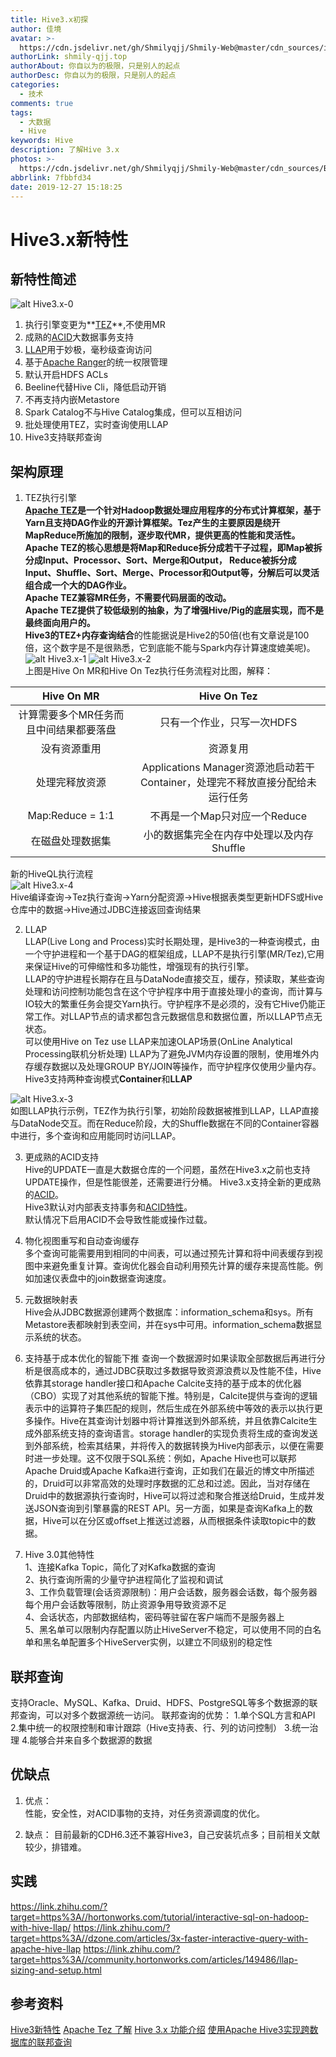 ```yaml
---
title: Hive3.x初探
author: 佳境
avatar: >-
  https://cdn.jsdelivr.net/gh/Shmilyqjj/Shmily-Web@master/cdn_sources/img/custom/avatar.jpg
authorLink: shmily-qjj.top
authorAbout: 你自以为的极限，只是别人的起点
authorDesc: 你自以为的极限，只是别人的起点
categories:
  - 技术
comments: true
tags:
  - 大数据
  - Hive
keywords: Hive
description: 了解Hive 3.x
photos: >-
  https://cdn.jsdelivr.net/gh/Shmilyqjj/Shmily-Web@master/cdn_sources/Blog_Images/Hive/Hive3.x-cover.jpg
abbrlink: 7fbbfd34
date: 2019-12-27 15:18:25
---
```

# Hive3.x新特性  
## 新特性简述  
![alt Hive3.x-0](https://cdn.jsdelivr.net/gh/Shmilyqjj/Shmily-Web@master/cdn_sources/Blog_Images/Hive/Hive3.x-0.JPG)  
1. 执行引擎变更为**[TEZ](https://tez.apache.org/)**,不使用MR  
2. 成熟的[ACID](https://shmily-qjj.top/1f7eb1b3/)大数据事务支持  
3. [LLAP](https://cwiki.apache.org/confluence/display/Hive/LLAP)用于妙极，毫秒级查询访问  
4. 基于[Apache Ranger](http://ranger.apache.org/)的统一权限管理  
5. 默认开启HDFS ACLs
6. Beeline代替Hive Cli，降低启动开销  
7. 不再支持内嵌Metastore  
8. Spark Catalog不与Hive Catalog集成，但可以互相访问  
9. 批处理使用TEZ，实时查询使用LLAP  
10. Hive3支持联邦查询

## 架构原理
1. TEZ执行引擎  
**[Apache TEZ](https://tez.apache.org/)**是一个针对Hadoop数据处理应用程序的分布式计算框架，基于Yarn且支持DAG作业的开源计算框架。Tez产生的主要原因是绕开MapReduce所施加的限制，逐步取代MR，提供更高的性能和灵活性。  
Apache TEZ的核心思想是将Map和Reduce拆分成若干子过程，即Map被拆分成Input、Processor、Sort、Merge和Output， Reduce被拆分成Input、Shuffle、Sort、Merge、Processor和Output等，分解后可以灵活组合成一个大的DAG作业。  
Apache TEZ兼容MR任务，不需要代码层面的改动。  
Apache TEZ提供了较低级别的抽象，为了增强Hive/Pig的底层实现，而不是最终面向用户的。  
Hive3的**TEZ+内存查询结合**的性能据说是Hive2的50倍(也有文章说是100倍，这个数字是不是很熟悉，它到底能不能与Spark内存计算速度媲美呢)。  
![alt Hive3.x-1](https://cdn.jsdelivr.net/gh/Shmilyqjj/Shmily-Web@master/cdn_sources/Blog_Images/Hive/Hive3.x-1.png)  ![alt Hive3.x-2](https://cdn.jsdelivr.net/gh/Shmilyqjj/Shmily-Web@master/cdn_sources/Blog_Images/Hive/Hive3.x-2.png)   
上图是Hive On MR和Hive On Tez执行任务流程对比图，解释：

| Hive On MR| Hive On Tez |
| :----: | :----: |
| 计算需要多个MR任务而且中间结果都要落盘 | 只有一个作业，只写一次HDFS |  
| 没有资源重用 | 资源复用 |  
| 处理完释放资源 | Applications Manager资源池启动若干Container，处理完不释放直接分配给未运行任务 |  
| Map:Reduce = 1:1 | 不再是一个Map只对应一个Reduce |  
| 在磁盘处理数据集 | 小的数据集完全在内存中处理以及内存Shuffle |  

新的HiveQL执行流程  
![alt Hive3.x-4](https://cdn.jsdelivr.net/gh/Shmilyqjj/Shmily-Web@master/cdn_sources/Blog_Images/Hive/Hive3.x-4.png)  
Hive编译查询->Tez执行查询->Yarn分配资源->Hive根据表类型更新HDFS或Hive仓库中的数据->Hive通过JDBC连接返回查询结果

2. LLAP  
LLAP(Live Long and Process)实时长期处理，是Hive3的一种查询模式，由一个守护进程和一个基于DAG的框架组成，LLAP不是执行引擎(MR/Tez),它用来保证Hive的可伸缩性和多功能性，增强现有的执行引擎。  
LLAP的守护进程长期存在且与DataNode直接交互，缓存，预读取，某些查询处理和访问控制功能包含在这个守护程序中用于直接处理小的查询，而计算与IO较大的繁重任务会提交Yarn执行。守护程序不是必须的，没有它Hive仍能正常工作。对LLAP节点的请求都包含元数据信息和数据位置，所以LLAP节点无状态。    
可以使用Hive on Tez use LLAP来加速OLAP场景(OnLine Analytical Processing联机分析处理)
LLAP为了避免JVM内存设置的限制，使用堆外内存缓存数据以及处理GROUP BY/JOIN等操作，而守护程序仅使用少量内存。  
Hive3支持两种查询模式**Container**和**LLAP**

![alt Hive3.x-3](https://cdn.jsdelivr.net/gh/Shmilyqjj/Shmily-Web@master/cdn_sources/Blog_Images/Hive/Hive3.x-3.png)  
如图LLAP执行示例，TEZ作为执行引擎，初始阶段数据被推到LLAP，LLAP直接与DataNode交互。而在Reduce阶段，大的Shuffle数据在不同的Container容器中进行，多个查询和应用能同时访问LLAP。  

3. 更成熟的ACID支持  
Hive的UPDATE一直是大数据仓库的一个问题，虽然在Hive3.x之前也支持UPDATE操作，但是性能很差，还需要进行分桶。
Hive3.x支持全新的更成熟的[ACID](https://shmily-qjj.top/1f7eb1b3/)。  
Hive3默认对内部表支持事务和[ACID特性](https://shmily-qjj.top/1f7eb1b3/)。  
默认情况下启用ACID不会导致性能或操作过载。

4. 物化视图重写和自动查询缓存  
多个查询可能需要用到相同的中间表，可以通过预先计算和将中间表缓存到视图中来避免重复计算。查询优化器会自动利用预先计算的缓存来提高性能。例如加速仪表盘中的join数据查询速度。  

5. 元数据映射表  
Hive会从JDBC数据源创建两个数据库：information_schema和sys。所有Metastore表都映射到表空间，并在sys中可用。information_schema数据显示系统的状态。  

6. 支持基于成本优化的智能下推
查询一个数据源时如果读取全部数据后再进行分析是很高成本的，通过JDBC获取过多数据导致资源浪费以及性能不佳，Hive依靠其storage handler接口和Apache Calcite支持的基于成本的优化器（CBO）实现了对其他系统的智能下推。特别是，Calcite提供与查询的逻辑表示中的运算符子集匹配的规则，然后生成在外部系统中等效的表示以执行更多操作。Hive在其查询计划器中将计算推送到外部系统，并且依靠Calcite生成外部系统支持的查询语言。storage handler的实现负责将生成的查询发送到外部系统，检索其结果，并将传入的数据转换为Hive内部表示，以便在需要时进一步处理。这不仅限于SQL系统：例如，Apache Hive也可以联邦Apache Druid或Apache Kafka进行查询，正如我们在最近的博文中所描述的，Druid可以非常高效的处理时序数据的汇总和过滤。因此，当对存储在Druid中的数据源执行查询时，Hive可以将过滤和聚合推送给Druid，生成并发送JSON查询到引擎暴露的REST API。另一方面，如果是查询Kafka上的数据，Hive可以在分区或offset上推送过滤器，从而根据条件读取topic中的数据。

7. Hive 3.0其他特性  
1、连接Kafka Topic，简化了对Kafka数据的查询  
2、执行查询所需的少量守护进程简化了监视和调试  
3、工作负载管理(会话资源限制)：用户会话数，服务器会话数，每个服务器每个用户会话数等限制，防止资源争用导致资源不足  
4、会话状态，内部数据结构，密码等驻留在客户端而不是服务器上  
5、黑名单可以限制内存配置以防止HiveServer不稳定，可以使用不同的白名单和黑名单配置多个HiveServer实例，以建立不同级别的稳定性  

## 联邦查询
支持Oracle、MySQL、Kafka、Druid、HDFS、PostgreSQL等多个数据源的联邦查询，可以对多个数据源统一访问。
联邦查询的优势：
1.单个SQL方言和API
2.集中统一的权限控制和审计跟踪（Hive支持表、行、列的访问控制）
3.统一治理
4.能够合并来自多个数据源的数据


## 优缺点  
1. 优点：  
性能，安全性，对ACID事物的支持，对任务资源调度的优化。

2. 缺点：
目前最新的CDH6.3还不兼容Hive3，自己安装坑点多；目前相关文献较少，排错难。

## 实践

https://link.zhihu.com/?target=https%3A//hortonworks.com/tutorial/interactive-sql-on-hadoop-with-hive-llap/
https://link.zhihu.com/?target=https%3A//dzone.com/articles/3x-faster-interactive-query-with-apache-hive-llap
https://link.zhihu.com/?target=https%3A//community.hortonworks.com/articles/149486/llap-sizing-and-setup.html

## 参考资料  
[Hive3新特性](https://www.jianshu.com/p/a1324fb4eb80)
[Apache Tez 了解](https://www.cnblogs.com/rongfengliang/p/6991020.html)
[Hive 3.x 功能介绍](https://blog.csdn.net/SunWuKong_Hadoop/article/details/86240707)
[使用Apache Hive3实现跨数据库的联邦查询](https://blog.csdn.net/hadoop_sc/article/details/103765887)

